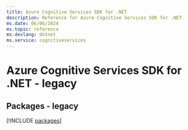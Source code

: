 ```yaml
---
title: Azure Cognitive Services SDK for .NET
description: Reference for Azure Cognitive Services SDK for .NET
ms.date: 06/06/2024
ms.topic: reference
ms.devlang: dotnet
ms.service: cognitiveservices
---
```

# Azure Cognitive Services SDK for .NET - legacy
## Packages - legacy
[!INCLUDE [packages](cognitive-services-index.md)]
